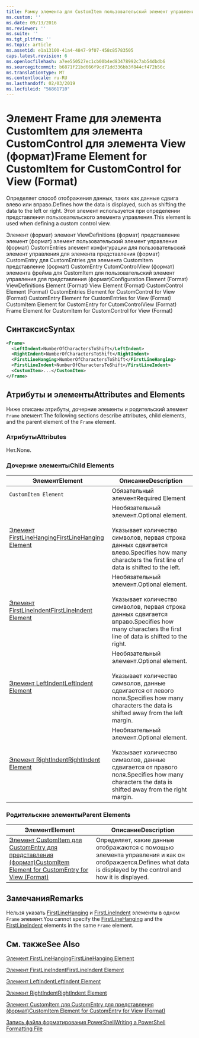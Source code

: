 ```yaml
---
title: Рамку элемента для CustomItem пользовательский элемент управления для представления (формат) | Документация Майкрософт
ms.custom: ''
ms.date: 09/13/2016
ms.reviewer: ''
ms.suite: ''
ms.tgt_pltfrm: ''
ms.topic: article
ms.assetid: e1a13100-41a4-4847-9f07-458c85783505
caps.latest.revision: 6
ms.openlocfilehash: a7ee550527ec1cb00b4ed83478992c7ab54dbdb6
ms.sourcegitcommit: b6871f21bd666f9cd71dd336bb3f844cf472b56c
ms.translationtype: MT
ms.contentlocale: ru-RU
ms.lasthandoff: 02/03/2019
ms.locfileid: "56861710"
---
```

# <a name="frame-element-for-customitem-for-customcontrol-for-view-format"></a><span data-ttu-id="8a997-102">Элемент Frame для элемента CustomItem для элемента CustomControl для элемента View (формат)</span><span class="sxs-lookup"><span data-stu-id="8a997-102">Frame Element for CustomItem for CustomControl for View (Format)</span></span>

<span data-ttu-id="8a997-103">Определяет способ отображения данных, таких как данные сдвига влево или вправо.</span><span class="sxs-lookup"><span data-stu-id="8a997-103">Defines how the data is displayed, such as shifting the data to the left or right.</span></span> <span data-ttu-id="8a997-104">Этот элемент используется при определении представления пользовательского элемента управления.</span><span class="sxs-lookup"><span data-stu-id="8a997-104">This element is used when defining a custom control view.</span></span>

<span data-ttu-id="8a997-105">Элемент (формат) элемент ViewDefinitions (формат) представление элемент (формат) элемент пользовательский элемент управления (формат) CustomEntries элемент конфигурации для пользовательский элемент управления для элемента представления (формат) CustomEntry для CustomEntries для элемента CustomItem представление (формат) CustomEntry CutomControlView (формат) элемента фрейма для CustomItem для пользовательский элемент управления для представления (формат)</span><span class="sxs-lookup"><span data-stu-id="8a997-105">Configuration Element (Format) ViewDefinitions Element (Format) View Element (Format) CustomControl Element (Format) CustomEntries Element for CustomControl for View (Format) CustomEntry Element for CustomEntries for View (Format) CustomItem Element for CustomEntry for CutomControlView (Format) Frame Element for CustomItem for CustomControl for View (Format)</span></span>

## <a name="syntax"></a><span data-ttu-id="8a997-106">Синтаксис</span><span class="sxs-lookup"><span data-stu-id="8a997-106">Syntax</span></span>

```xml
<Frame>
  <LeftIndent>NumberOfCharactersToShift</LeftIndent>
  <RightIndent>NumberOfCharactersToShift</RightIndent>
  <FirstLineHanging>NumberOfCharactersToShift</FirstLineHanging>
  <FirstLineIndent>NumberOfCharactersToShift</FirstLineIndent>
  <CustomItem>...</CustomItem>
</Frame>
```

## <a name="attributes-and-elements"></a><span data-ttu-id="8a997-107">Атрибуты и элементы</span><span class="sxs-lookup"><span data-stu-id="8a997-107">Attributes and Elements</span></span>

<span data-ttu-id="8a997-108">Ниже описаны атрибуты, дочерние элементы и родительский элемент `Frame` элемент.</span><span class="sxs-lookup"><span data-stu-id="8a997-108">The following sections describe attributes, child elements, and the parent element of the `Frame` element.</span></span>

### <a name="attributes"></a><span data-ttu-id="8a997-109">Атрибуты</span><span class="sxs-lookup"><span data-stu-id="8a997-109">Attributes</span></span>

<span data-ttu-id="8a997-110">Нет.</span><span class="sxs-lookup"><span data-stu-id="8a997-110">None.</span></span>

### <a name="child-elements"></a><span data-ttu-id="8a997-111">Дочерние элементы</span><span class="sxs-lookup"><span data-stu-id="8a997-111">Child Elements</span></span>

|<span data-ttu-id="8a997-112">Элемент</span><span class="sxs-lookup"><span data-stu-id="8a997-112">Element</span></span>|<span data-ttu-id="8a997-113">Описание</span><span class="sxs-lookup"><span data-stu-id="8a997-113">Description</span></span>|
|-------------|-----------------|
|`CustomItem Element`|<span data-ttu-id="8a997-114">Обязательный элемент</span><span class="sxs-lookup"><span data-stu-id="8a997-114">Required Element</span></span>|
|[<span data-ttu-id="8a997-115">Элемент FirstLineHanging</span><span class="sxs-lookup"><span data-stu-id="8a997-115">FirstLineHanging Element</span></span>](./firstlinehanging-element-for-frame-for-customcontrol-for-view-format.md)|<span data-ttu-id="8a997-116">Необязательный элемент.</span><span class="sxs-lookup"><span data-stu-id="8a997-116">Optional element.</span></span><br /><br /> <span data-ttu-id="8a997-117">Указывает количество символов, первая строка данных сдвигается влево.</span><span class="sxs-lookup"><span data-stu-id="8a997-117">Specifies how many characters the first line of data is shifted to the left.</span></span>|
|[<span data-ttu-id="8a997-118">Элемент FirstLineIndent</span><span class="sxs-lookup"><span data-stu-id="8a997-118">FirstLineIndent Element</span></span>](./firstlineindent-element-for-frame-for-customcontrol-for-view-format.md)|<span data-ttu-id="8a997-119">Необязательный элемент.</span><span class="sxs-lookup"><span data-stu-id="8a997-119">Optional element.</span></span><br /><br /> <span data-ttu-id="8a997-120">Указывает количество символов, первая строка данных сдвигается вправо.</span><span class="sxs-lookup"><span data-stu-id="8a997-120">Specifies how many characters the first line of data is shifted to the right.</span></span>|
|[<span data-ttu-id="8a997-121">Элемент LeftIndent</span><span class="sxs-lookup"><span data-stu-id="8a997-121">LeftIndent Element</span></span>](./leftindent-element-for-frame-for-customcontrol-for-view-format.md)|<span data-ttu-id="8a997-122">Необязательный элемент.</span><span class="sxs-lookup"><span data-stu-id="8a997-122">Optional element.</span></span><br /><br /> <span data-ttu-id="8a997-123">Указывает количество символов, данные сдвигается от левого поля.</span><span class="sxs-lookup"><span data-stu-id="8a997-123">Specifies how many characters the data is shifted away from the left margin.</span></span>|
|[<span data-ttu-id="8a997-124">Элемент RightIndent</span><span class="sxs-lookup"><span data-stu-id="8a997-124">RightIndent Element</span></span>](./rightindent-element-for-frame-for-customcontrol-for-view-format.md)|<span data-ttu-id="8a997-125">Необязательный элемент.</span><span class="sxs-lookup"><span data-stu-id="8a997-125">Optional element.</span></span><br /><br /> <span data-ttu-id="8a997-126">Указывает количество символов, данные сдвигается от правого поля.</span><span class="sxs-lookup"><span data-stu-id="8a997-126">Specifies how many characters the data is shifted away from the right margin.</span></span>|

### <a name="parent-elements"></a><span data-ttu-id="8a997-127">Родительские элементы</span><span class="sxs-lookup"><span data-stu-id="8a997-127">Parent Elements</span></span>

|<span data-ttu-id="8a997-128">Элемент</span><span class="sxs-lookup"><span data-stu-id="8a997-128">Element</span></span>|<span data-ttu-id="8a997-129">Описание</span><span class="sxs-lookup"><span data-stu-id="8a997-129">Description</span></span>|
|-------------|-----------------|
|[<span data-ttu-id="8a997-130">Элемент CustomItem для CustomEntry для представления (формат)</span><span class="sxs-lookup"><span data-stu-id="8a997-130">CustomItem Element for CustomEntry for View (Format)</span></span>](./customitem-element-for-customentry-for-customcontrol-for-view-format.md)|<span data-ttu-id="8a997-131">Определяет, какие данные отображаются с помощью элемента управления и как он отображается.</span><span class="sxs-lookup"><span data-stu-id="8a997-131">Defines what data is displayed by the control and how it is displayed.</span></span>|

## <a name="remarks"></a><span data-ttu-id="8a997-132">Замечания</span><span class="sxs-lookup"><span data-stu-id="8a997-132">Remarks</span></span>

<span data-ttu-id="8a997-133">Нельзя указать [FirstLineHanging](./firstlinehanging-element-for-frame-for-customcontrol-for-view-format.md) и [FirstLineIndent](./firstlineindent-element-for-frame-for-customcontrol-for-view-format.md) элементы в одном `Frame` элемент.</span><span class="sxs-lookup"><span data-stu-id="8a997-133">You cannot specify the [FirstLineHanging](./firstlinehanging-element-for-frame-for-customcontrol-for-view-format.md) and the [FirstLineIndent](./firstlineindent-element-for-frame-for-customcontrol-for-view-format.md) elements in the same `Frame` element.</span></span>

## <a name="see-also"></a><span data-ttu-id="8a997-134">См. также</span><span class="sxs-lookup"><span data-stu-id="8a997-134">See Also</span></span>

[<span data-ttu-id="8a997-135">Элемент FirstLineHanging</span><span class="sxs-lookup"><span data-stu-id="8a997-135">FirstLineHanging Element</span></span>](./firstlinehanging-element-for-frame-for-customcontrol-for-view-format.md)

[<span data-ttu-id="8a997-136">Элемент FirstLineIndent</span><span class="sxs-lookup"><span data-stu-id="8a997-136">FirstLineIndent Element</span></span>](./firstlineindent-element-for-frame-for-customcontrol-for-view-format.md)

[<span data-ttu-id="8a997-137">Элемент LeftIndent</span><span class="sxs-lookup"><span data-stu-id="8a997-137">LeftIndent Element</span></span>](./leftindent-element-for-frame-for-customcontrol-for-view-format.md)

[<span data-ttu-id="8a997-138">Элемент RightIndent</span><span class="sxs-lookup"><span data-stu-id="8a997-138">RightIndent Element</span></span>](./rightindent-element-for-frame-for-customcontrol-for-view-format.md)

[<span data-ttu-id="8a997-139">Элемент CustomItem для CustomEntry для представления (формат)</span><span class="sxs-lookup"><span data-stu-id="8a997-139">CustomItem Element for CustomEntry for View (Format)</span></span>](./customitem-element-for-customentry-for-customcontrol-for-view-format.md)

[<span data-ttu-id="8a997-140">Запись файла форматирования PowerShell</span><span class="sxs-lookup"><span data-stu-id="8a997-140">Writing a PowerShell Formatting File</span></span>](./writing-a-powershell-formatting-file.md)
